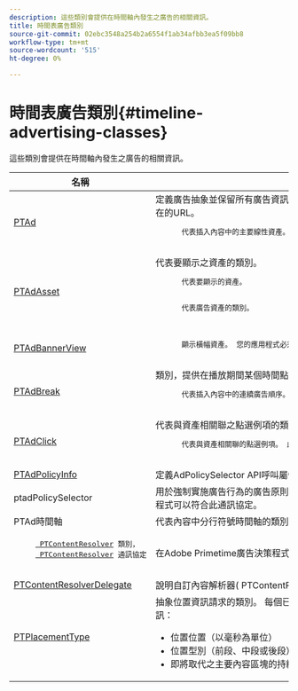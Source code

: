 ```yaml
---
description: 這些類別會提供在時間軸內發生之廣告的相關資訊。
title: 時間表廣告類別
source-git-commit: 02ebc3548a254b2a6554f1ab34afbb3ea5f09bb8
workflow-type: tm+mt
source-wordcount: '515'
ht-degree: 0%

---
```


# 時間表廣告類別{#timeline-advertising-classes}

這些類別會提供在時間軸內發生之廣告的相關資訊。

<table frame="all" colsep="1" rowsep="1" id="table_1A59E777BA99466793D586286F19E933"> 
 <thead> 
  <tr rowsep="1"> 
   <th colname="1" class="entry"> 名稱 </th> 
   <th colname="2" class="entry"> 說明 </th> 
  </tr> 
 </thead>
 <tbody> 
  <tr rowsep="1"> 
   <td colname="1"><a href="https://help.adobe.com/en_US/primetime/api/psdk/appledoc/Classes/PTAd.html" format="html" scope="external"> PTAd</a> </td> 
   <td colname="2">定義廣告抽象並保留所有廣告資訊的類別。 它是由唯一ID、持續時間和MediaResource所定義。 MediaResource包含實際廣告內容所在的URL。 
    <pre>
      代表插入內容中的主要線性資產。 它可選擇包含必須與線性資產一起顯示的一系列隨附資產。
    </pre> </td> 
  </tr> 
  <tr rowsep="1"> 
   <td colname="1"> <a href="https://help.adobe.com/en_US/primetime/api/psdk/appledoc/Classes/PTAdAsset.html" format="html" scope="external"> PTAdAsset</a> </td> 
   <td colname="2">代表要顯示之資產的類別。 
    <pre>
      代表要顯示的資產。
    </pre> 
    <pre>
      代表廣告資產的類別。
    </pre> </td> 
  </tr> 
  <tr rowsep="1"> 
   <td colname="1"><a href="https://help.adobe.com/en_US/primetime/api/psdk/appledoc/Classes/PTAdBannerView.html" format="html" scope="external"> PTAdBannerView</a> </td> 
   <td colname="2">
    <pre>
      顯示橫幅資產。 您的應用程式必須建立此公用程式類別的新執行個體、設定橫幅資產，並將其新增至檢視。 橫幅的曝光和點選追蹤功能是由此類別內部管理。
    </pre> </td> 
  </tr> 
  <tr rowsep="1"> 
   <td colname="1"> <a href="https://help.adobe.com/en_US/primetime/api/psdk/appledoc/Classes/PTAdBreak.html" format="html" scope="external"> PTAdBreak</a> </td> 
   <td colname="2">類別，提供在播放期間某個時間點播放之數個廣告的統一檢視。 
    <pre>
      代表插入內容中的連續廣告順序。
    </pre> </td> 
  </tr> 
  <tr rowsep="1"> 
   <td colname="1"> <a href="https://help.adobe.com/en_US/primetime/api/psdk/appledoc/Classes/PTAdClick.html" format="html" scope="external"> PTAdClick</a> </td> 
   <td colname="2">代表與資產相關聯之點選例項的類別。 此執行個體包含點進URL和標題的相關資訊，可用於向使用者提供其他資訊。 
    <pre>
      代表與資產相關聯的點選例項。 此執行個體包含點進URL和標題的相關資訊，可用於向使用者提供其他資訊。
    </pre> </td> 
  </tr> 
  <tr rowsep="1"> 
   <td colname="1"><a href="https://help.adobe.com/en_US/primetime/api/psdk/appledoc/Classes/PTAdPolicyInfo.html" format="html" scope="external"> PTAdPolicyInfo</a> </td> 
   <td colname="2"> 定義AdPolicySelector API呼叫屬性的通訊協定。 這些屬性提供內容，用於強制實施每個廣告行為。 </td> 
  </tr> 
  <tr rowsep="1"> 
   <td colname="1">ptadPolicySelector</td> 
   <td colname="2"> 用於強制實施廣告行為的廣告原則選擇器通訊協定。 透過實作所有必要的方法或擴充現有的預設原則選取器類別以自訂特定行為，應用程式可以符合此通訊協定。 </td> 
  </tr> 
  <tr rowsep="1"> 
   <td colname="1"> PTAd時間軸</td> 
   <td colname="2"> 代表內容中分行符號時間軸的類別。 </td> 
  </tr> 
  <tr rowsep="1"> 
   <td colname="1"> 
    <pre>
     <a href="https://help.adobe.com/en_US/primetime/api/psdk/appledoc/Classes/PTContentResolver.html" format="html" scope="external"> PTContentResolver</a> 類別， 
     <a href="https://help.adobe.com/en_US/primetime/api/psdk/appledoc/Protocols/PTContentResolver.html" format="html" scope="external"> PTContentResolver</a> 通訊協定
    </pre> </td> 
   <td colname="2"> 在Adobe Primetime廣告決策程式中處理廣告解析部分的類別。 </td> 
  </tr> 
  <tr rowsep="1"> 
   <td colname="1"><a href="https://help.adobe.com/en_US/primetime/api/psdk/appledoc/Protocols/PTContentResolverDelegate.html" format="html" scope="external"> PTContentResolverDelegate</a> </td> 
   <td colname="2"> 說明自訂內容解析器( <span class="codeph"> PTContentResolver</span> )應該使用將內容解析的狀態傳達給代理人。 </td> 
  </tr> 
  <tr rowsep="0"> 
   <td colname="1"> <a href="https://help.adobe.com/en_US/primetime/api/psdk/appledoc/Constants/PTPlacementType.html" format="html" scope="external"> PTPlacementType</a> </td> 
   <td colname="2">抽象位置資訊請求的類別。 每個已解析的廣告都必須附加一個版位資訊。 位置資訊可說明廣告在時間軸上的放置位置。 其中包含下列資訊： 
    <ul id="ul_A9105A78F0C24488BCD5E3F2EE62A3EE"> 
     <li id="li_01E968A4330D4B40BA1EB6F4A6000FFD">位置位置（以毫秒為單位） </li> 
     <li id="li_A3DC9498BEE14FBA9E7A5D26874F3984">位置型別（前段、中段或後段） </li> 
     <li id="li_4B9094DD318B4792854A377CC6064232">即將取代之主要內容區塊的持續時間 </li> 
    </ul> </td> 
  </tr> 
 </tbody> 
</table>
